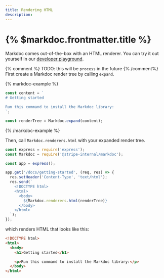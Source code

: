 ```yaml
---
title: Rendering HTML
description:
---
```


# {% $markdoc.frontmatter.title %}

Markdoc comes out-of-the-box with an HTML renderer. You can try it out yourself in our [developer playground](/sandbox).

{% comment %}
TODO: this will be `process` in the future
{% /comment%}
First create a Markdoc render tree by calling `expand`.

{% markdoc-example %}

```js
const content = `
# Getting started

Run this command to install the Markdoc library:
`;

const renderTree = Markdoc.expand(content);
```

{% /markdoc-example %}

Then, call `Markdoc.renderers.html` with your expanded render tree.

```js
const express = require('express');
const Markdoc = require('@stripe-internal/markdoc');

const app = express();

app.get('/docs/getting-started', (req, res) => {
  res.setHeader('Content-Type', 'text/html');
  res.send(`
    <!DOCTYPE html>
    <html>
      <body>
        ${Markdoc.renderers.html(renderTree)}
      </body>
    </html>
  `);
});
```

which renders HTML that looks like this:

```html
<!DOCTYPE html>
<html>
  <body>
    <h1>Getting started</h1>

    <p>Run this command to install the Markdoc library:</p>
  </body>
</html>
```
